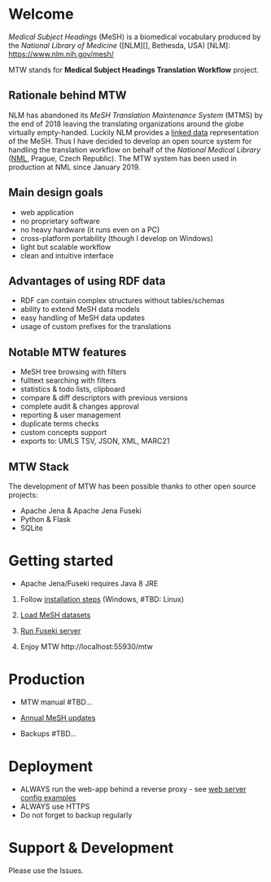 # Welcome

*Medical Subject Headings* (MeSH) is a biomedical vocabulary produced by the *National Library of Medicine* ([NLM][], Bethesda, USA)
[NLM]:  https://www.nlm.nih.gov/mesh/ 

MTW stands for **Medical Subject Headings Translation Workflow** project.

## Rationale behind MTW

NLM has abandoned its *MeSH Translation Maintenance System* (MTMS) by the end of 2018 leaving the translating organizations around the globe virtually empty-handed. Luckily NLM provides a [linked data] representation of the MeSH. Thus I have decided to develop an open source system for handling the translation workflow on behalf of the *National Medical Library* ([NML], Prague, Czech Republic). The MTW system has been used in production at NML since January 2019.

[linked data]:  https://id.nlm.nih.gov/mesh/  
[NML]:  https://nlk.cz

## Main design goals

* web application
* no proprietary software
* no heavy hardware (it runs even on a PC)
* cross-platform portability (though I develop on Windows)
* light but scalable workflow
* clean and intuitive interface 

## Advantages of using RDF data

* RDF can contain complex structures without tables/schemas
* ability to extend MeSH data models
* easy handling of MeSH data updates
* usage of custom prefixes for the translations 

## Notable MTW features

* MeSH tree browsing with filters
* fulltext searching with filters
* statistics & todo lists, clipboard
* compare & diff descriptors with previous versions
* complete audit & changes approval
* reporting & user management
* duplicate terms checks
* custom concepts support
* exports to: UMLS TSV, JSON, XML, MARC21

## MTW Stack

The development of MTW has been possible thanks to other open source projects:

* Apache Jena & Apache Jena Fuseki
* Python & Flask
* SQLite

# Getting started

* Apache Jena/Fuseki requires Java 8 JRE

1. Follow [installation steps](https://bitbucket.org/filakx/mesh-translation-workflow-dev/wiki/Installation-Windows) (Windows, \#TBD: Linux) 

2. [Load MeSH datasets](https://bitbucket.org/filakx/mesh-translation-workflow-dev/wiki/Loading-MeSH-datasets)

3. [Run Fuseki server](https://bitbucket.org/filakx/mesh-translation-workflow-dev/wiki/Running-Fuseki-server)

4. Enjoy MTW http://localhost:55930/mtw

# Production

* MTW manual \#TBD... 

* [Annual MeSH updates](https://bitbucket.org/filakx/mesh-translation-workflow-dev/wiki/MeSH-Annual-Updates)

* Backups \#TBD...

# Deployment

* ALWAYS run the web-app behind a reverse proxy - see [web server config examples](https://bitbucket.org/filakx/mesh-translation-workflow-dev/wiki/Web-server-config)
* ALWAYS use HTTPS
* Do not forget to backup regularly

# Support & Development

Please use the Issues.
